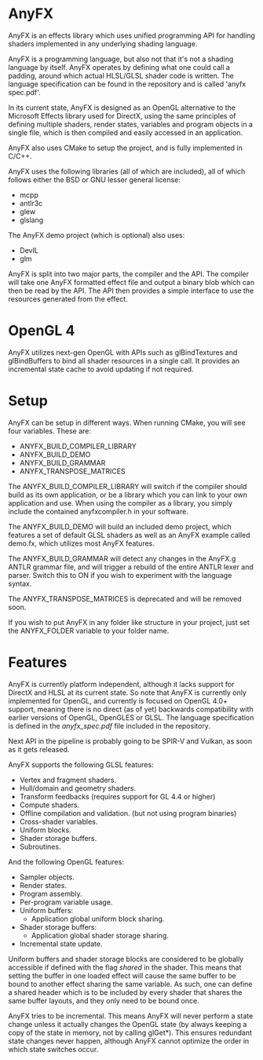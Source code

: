 AnyFX
=====

AnyFX is an effects library which uses unified programming API for handling shaders implemented in any underlying shading language.

AnyFX is a programming language, but also not that it's not a shading language by itself. AnyFX operates by defining what one could call a padding, around which actual HLSL/GLSL shader code is written. The language specification can be found in the repository and is called 'anyfx spec.pdf'.

In its current state, AnyFX is designed as an OpenGL alternative to the Microsoft Effects library used for DirectX, using the same principles of defining multiple shaders, render states, variables and program objects in a single file, which is then compiled and easily accessed in an application. 


AnyFX also uses CMake to setup the project, and is fully implemented in C/C++. 

AnyFX uses the following libraries (all of which are included), all of which follows either the BSD or GNU lesser general license:

* mcpp
* antlr3c
* glew
* glslang

The AnyFX demo project (which is optional) also uses:

* DevIL
* glm

AnyFX is split into two major parts, the compiler and the API. The compiler will take one AnyFX formatted effect file and output a binary blob which can then be read by the API. The API then provides a simple interface to use the resources generated from the effect. 

OpenGL 4
=====
AnyFX utilizes next-gen OpenGL with APIs such as glBindTextures and glBindBuffers to bind all shader resources in a single call. It provides an incremental state cache to avoid updating if not required. 


Setup
====

AnyFX can be setup in different ways. When running CMake, you will see four variables. These are:

* ANYFX_BUILD_COMPILER_LIBRARY
* ANYFX_BUILD_DEMO
* ANYFX_BUILD_GRAMMAR
* ANYFX_TRANSPOSE_MATRICES

The ANYFX_BUILD_COMPILER_LIBRARY will switch if the compiler should build as its own application, or be a library which you can link to your own application and use. When using the compiler as a library, you simply include the contained anyfxcompiler.h in your software.

The ANYFX_BUILD_DEMO will build an included demo project, which features a set of default GLSL shaders as well as an AnyFX example called demo.fx, which utilizes most AnyFX features.

The ANYFX_BUILD_GRAMMAR will detect any changes in the AnyFX.g ANTLR grammar file, and will trigger a rebuild of the entire ANTLR lexer and parser. Switch this to ON if you wish to experiment with the language syntax.

The ANYFX_TRANSPOSE_MATRICES is deprecated and will be removed soon. 

If you wish to put AnyFX in any folder like structure in your project, just set the ANYFX_FOLDER variable to your folder name. 

Features
====

AnyFX is currently platform independent, although it lacks support for DirectX and HLSL at its current state. So note that AnyFX is currently only implemented for OpenGL, and currently is focused on OpenGL 4.0+ support, meaning there is no direct (as of yet) backwards compatibility with earlier versions of OpenGL, OpenGLES or GLSL. The language specification is defined in the _anyfx\_spec.pdf_ file included in the repository.

Next API in the pipeline is probably going to be SPIR-V and Vulkan, as soon as it gets released. 

AnyFX supports the following GLSL features:
- Vertex and fragment shaders.
- Hull/domain and geometry shaders.
- Transform feedbacks (requires support for GL 4.4 or higher)
- Compute shaders.
- Offline compilation and validation. (but not using program binaries)
- Cross-shader variables.
- Uniform blocks.
- Shader storage buffers.
- Subroutines.

And the following OpenGL features:
- Sampler objects.
- Render states.
- Program assembly.
- Per-program variable usage.
- Uniform buffers:
  - Application global uniform block sharing.
- Shader storage buffers:
  - Application global shader storage sharing.
- Incremental state update.

Uniform buffers and shader storage blocks are considered to be globally accessible if defined with the flag *shared* in the shader. This means that setting the buffer in one loaded effect will cause the same buffer to be bound to another effect sharing the same variable. As such, one can define a shared header which is to be included by every shader that shares the same buffer layouts, and they only need to be bound once. 

AnyFX tries to be incremental. This means AnyFX will never perform a state change unless it actually changes the OpenGL state (by always keeping a copy of the state in memory, not by calling glGet*). This ensures redundant state changes never happen, although AnyFX cannot optimize the order in which state switches occur. 
